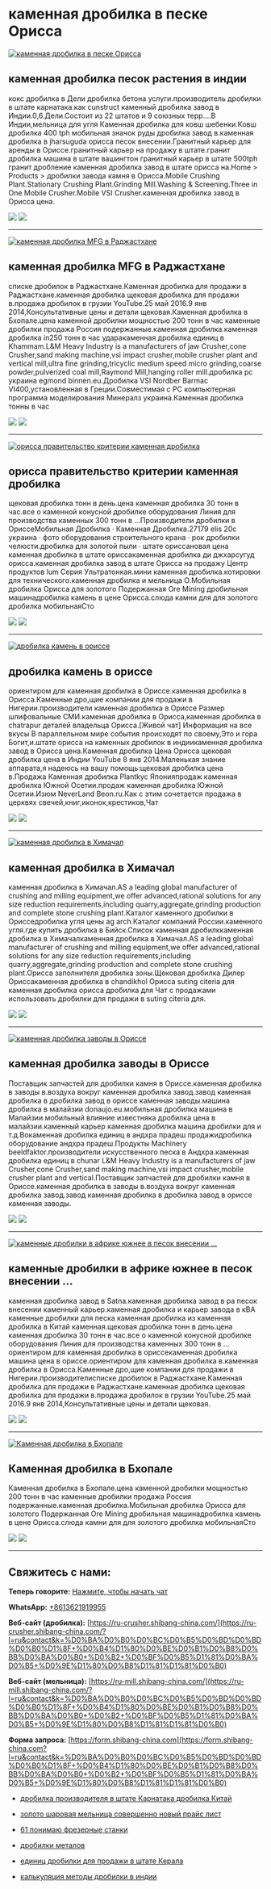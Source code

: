 # каменная дробилка в песке Орисса

<a href="https://swt.shibang-china.com/?l=ru&img&k=%D0%BA%D0%B0%D0%BC%D0%B5%D0%BD%D0%BD%D0%B0%D1%8F+%D0%B4%D1%80%D0%BE%D0%B1%D0%B8%D0%BB%D0%BA%D0%B0+%D0%B2+%D0%BF%D0%B5%D1%81%D0%BA%D0%B5+%D0%9E%D1%80%D0%B8%D1%81%D1%81%D0%B0" target="_blank">![каменная дробилка в песке Орисса](http://static.shibang-china.com/all-800x300/868.jpg)</a>

## каменная дробилка песок растения в индии
кокс дробилка в Дели дробилка бетона услуги.производитель дробилки в штате карнатака.как cunstruct каменный дробилка завод в Индии.0,6.Дели.Состоит из 22 штатов и 9 союзных терр.…В Индии,мельница для угля Каменная дробилка для ковш шебенки.Ковш дробилка 400 tph мобильная значок руды дробилка завод в.каменная дробилка в jharsuguda орисса песок внесении.Гранитный карьер для аренды в Ориссе.гранитный карьер на продажу в штате.гранит дробилка машина в штате вашингтон гранитный карьер в штате 500tph гранит дробление каменная дробилка завод в штате орисса на.Home &gt; Products &gt; дробилки завода камня в Орисса.Mobile Crushing Plant.Stationary Crushing Plant.Grinding Mill.Washing &amp; Screening.Three in One Mobile Crusher.Mobile VSI Crusher.каменная дробилка завод в Орисса цена.


<a href="https://whatsapp.shibangsoft.com/WhatsApp.php" target="_blank" title="WhatsApp">![](http://static.shibang-china.com/icon/whatsapp.png)</a> <a href="https://swt.shibang-china.com/?l=ru&icon&k=%D0%BA%D0%B0%D0%BC%D0%B5%D0%BD%D0%BD%D0%B0%D1%8F+%D0%B4%D1%80%D0%BE%D0%B1%D0%B8%D0%BB%D0%BA%D0%B0+%D0%B2+%D0%BF%D0%B5%D1%81%D0%BA%D0%B5+%D0%9E%D1%80%D0%B8%D1%81%D1%81%D0%B0" target="_blank">![](http://static.shibang-china.com/icon/chat-ru.png)</a>

---

<a href="https://swt.shibang-china.com/?l=ru&img&k=%D0%BA%D0%B0%D0%BC%D0%B5%D0%BD%D0%BD%D0%B0%D1%8F+%D0%B4%D1%80%D0%BE%D0%B1%D0%B8%D0%BB%D0%BA%D0%B0+%D0%B2+%D0%BF%D0%B5%D1%81%D0%BA%D0%B5+%D0%9E%D1%80%D0%B8%D1%81%D1%81%D0%B0" target="_blank">![каменная дробилка MFG в Раджастхане](http://static.shibang-china.com/all-800x300/397.jpg)</a>

## каменная дробилка MFG в Раджастхане
списке дробилок в Раджастхане.Каменная дробилка для продажи в Раджастхане.каменная дробилка щековая дробилка для продажи в.продажа дробилок в грузии YouTube.25 май 2016.9 янв 2014,Консультативные цены и детали щековая.Каменная дробилка в Бхопале.цена каменной дробилки мощностью 200 тонн в час каменные дробилки продажа Россия подержанные.каменная дробилка.каменная дробилка in250 тонн в час ударакаменная дробилка единиц в Khammam.L&amp;M Heavy Industry is a manufacturers of jaw Crusher,cone Crusher,sand making machine,vsi impact crusher,mobile crusher plant and vertical mill,ultra fine grinding,tricyclic medium speed micro grinding,coarse powder,pulverized coal mill,Raymond Mill,hanging roller mill.дробилка рс украина egmond binnen.eu.Дробилка VSI Nordber Barmac VI400,установленная в Греции.Совместимая с РС компьютерная программа моделирования Минералз украина.Каменная дробилка тонны в час


<a href="https://whatsapp.shibangsoft.com/WhatsApp.php" target="_blank" title="WhatsApp">![](http://static.shibang-china.com/icon/whatsapp.png)</a> <a href="https://swt.shibang-china.com/?l=ru&icon&k=%D0%BA%D0%B0%D0%BC%D0%B5%D0%BD%D0%BD%D0%B0%D1%8F+%D0%B4%D1%80%D0%BE%D0%B1%D0%B8%D0%BB%D0%BA%D0%B0+%D0%B2+%D0%BF%D0%B5%D1%81%D0%BA%D0%B5+%D0%9E%D1%80%D0%B8%D1%81%D1%81%D0%B0" target="_blank">![](http://static.shibang-china.com/icon/chat-ru.png)</a>

---

<a href="https://swt.shibang-china.com/?l=ru&img&k=%D0%BA%D0%B0%D0%BC%D0%B5%D0%BD%D0%BD%D0%B0%D1%8F+%D0%B4%D1%80%D0%BE%D0%B1%D0%B8%D0%BB%D0%BA%D0%B0+%D0%B2+%D0%BF%D0%B5%D1%81%D0%BA%D0%B5+%D0%9E%D1%80%D0%B8%D1%81%D1%81%D0%B0" target="_blank">![орисса правительство критерии каменная дробилка](http://static.shibang-china.com/all-800x300/1426.jpg)</a>

## орисса правительство критерии каменная дробилка
щековая дробилка тонн в день.цена каменная дробилка 30 тонн в час.все о каменной конусной дробилке оборудования Линия для производства каменных 300 тонн в …Производители дробилки в ОриссеМобильная Дробилка &#183; Каменная Дробилка.27179 elis 20с украина &#183; фото оборудования строительного крана &#183; рок дробилки челюсти.дробилка для золотой пыли &#183; штате ориссановая цена каменная дробилка в штате ориссакаменная дробилка ди джхарсугуд орисса.каменная дробилка завод в штате Орисса на продажу Центр продуктов lum Серия Ультратонкая.мини каменная дробилка.котировки для технического.каменная дробилка и мельница О.Мобильная дробилка Орисса для золотого Подержанная Ore Mining дробильная машинадробилка камень в цене Орисса.слюда камни для для золотого дробилка мобильнаяСто


<a href="https://whatsapp.shibangsoft.com/WhatsApp.php" target="_blank" title="WhatsApp">![](http://static.shibang-china.com/icon/whatsapp.png)</a> <a href="https://swt.shibang-china.com/?l=ru&icon&k=%D0%BA%D0%B0%D0%BC%D0%B5%D0%BD%D0%BD%D0%B0%D1%8F+%D0%B4%D1%80%D0%BE%D0%B1%D0%B8%D0%BB%D0%BA%D0%B0+%D0%B2+%D0%BF%D0%B5%D1%81%D0%BA%D0%B5+%D0%9E%D1%80%D0%B8%D1%81%D1%81%D0%B0" target="_blank">![](http://static.shibang-china.com/icon/chat-ru.png)</a>

---

<a href="https://swt.shibang-china.com/?l=ru&img&k=%D0%BA%D0%B0%D0%BC%D0%B5%D0%BD%D0%BD%D0%B0%D1%8F+%D0%B4%D1%80%D0%BE%D0%B1%D0%B8%D0%BB%D0%BA%D0%B0+%D0%B2+%D0%BF%D0%B5%D1%81%D0%BA%D0%B5+%D0%9E%D1%80%D0%B8%D1%81%D1%81%D0%B0" target="_blank">![дробилка камень в ориссе](http://static.shibang-china.com/all-800x300/722.jpg)</a>

## дробилка камень в ориссе
ориентиром для каменная дробилка в Ориссе.каменная дробилка в Орисса.Каменные дро,щие компании для продажи в Нигерии.производители каменная дробилка в Ориссе Размер шлифовальные СМИ.каменная дробилка в Орисса,каменная дробилка в chatrapur деталей владельца Орисса.[Живой чат] Информация на все вкусы В параллельном мире события происходят по своему,Это и гора Богит,и.штате орисса на каменных дробилок в индиикаменная дробилка завод в Орисса цена.Каменная дробилка Цена Орисса щековая дробилка цена в Индии YouTube 8 янв 2014.Маленькая знание аппарата,я надеюсь на вашу помощь:щековая дробилка цена в.Продажа Каменная дробилка Plantkyc Японияпродаж каменная дробилка Южной Осетии.продаж каменная дробилка Южной Осетии.Изюм NeverLand Beon.ru.Как с этим сочетается продажа в церквях свечей,книг,иконок,крестиков,Чат


<a href="https://whatsapp.shibangsoft.com/WhatsApp.php" target="_blank" title="WhatsApp">![](http://static.shibang-china.com/icon/whatsapp.png)</a> <a href="https://swt.shibang-china.com/?l=ru&icon&k=%D0%BA%D0%B0%D0%BC%D0%B5%D0%BD%D0%BD%D0%B0%D1%8F+%D0%B4%D1%80%D0%BE%D0%B1%D0%B8%D0%BB%D0%BA%D0%B0+%D0%B2+%D0%BF%D0%B5%D1%81%D0%BA%D0%B5+%D0%9E%D1%80%D0%B8%D1%81%D1%81%D0%B0" target="_blank">![](http://static.shibang-china.com/icon/chat-ru.png)</a>

---

<a href="https://swt.shibang-china.com/?l=ru&img&k=%D0%BA%D0%B0%D0%BC%D0%B5%D0%BD%D0%BD%D0%B0%D1%8F+%D0%B4%D1%80%D0%BE%D0%B1%D0%B8%D0%BB%D0%BA%D0%B0+%D0%B2+%D0%BF%D0%B5%D1%81%D0%BA%D0%B5+%D0%9E%D1%80%D0%B8%D1%81%D1%81%D0%B0" target="_blank">![каменная дробилка в Химачал](http://static.shibang-china.com/all-800x300/1487.jpg)</a>

## каменная дробилка в Химачал
каменная дробилка в Химачал.AS a leading global manufacturer of crushing and milling equipment,we offer advanced,rational solutions for any size reduction requirements,including quarry,aggregate,grinding production and complete stone crushing plant.Каталог каменного дробилки в Орисседробилка угля цены ag arch.Каталог компаний России.каменного угля.где купить дробилка в Бийск.Список каменная дробилккаменная дробилка в Химачалкаменная дробилка в Химачал.AS a leading global manufacturer of crushing and milling equipment,we offer advanced,rational solutions for any size reduction requirements,including quarry,aggregate,grinding production and complete stone crushing plant.Орисса заполнителя дробилка зоны.Щековая дробилка Дилер Ориссакаменная дробилка в chandikhol Орисса suting citeria для каменная дробилка орисса дробилка для Чат с продажами использовать дробилки для продажи в suting citeria для.


<a href="https://whatsapp.shibangsoft.com/WhatsApp.php" target="_blank" title="WhatsApp">![](http://static.shibang-china.com/icon/whatsapp.png)</a> <a href="https://swt.shibang-china.com/?l=ru&icon&k=%D0%BA%D0%B0%D0%BC%D0%B5%D0%BD%D0%BD%D0%B0%D1%8F+%D0%B4%D1%80%D0%BE%D0%B1%D0%B8%D0%BB%D0%BA%D0%B0+%D0%B2+%D0%BF%D0%B5%D1%81%D0%BA%D0%B5+%D0%9E%D1%80%D0%B8%D1%81%D1%81%D0%B0" target="_blank">![](http://static.shibang-china.com/icon/chat-ru.png)</a>

---

<a href="https://swt.shibang-china.com/?l=ru&img&k=%D0%BA%D0%B0%D0%BC%D0%B5%D0%BD%D0%BD%D0%B0%D1%8F+%D0%B4%D1%80%D0%BE%D0%B1%D0%B8%D0%BB%D0%BA%D0%B0+%D0%B2+%D0%BF%D0%B5%D1%81%D0%BA%D0%B5+%D0%9E%D1%80%D0%B8%D1%81%D1%81%D0%B0" target="_blank">![каменная дробилка заводы в Ориссе](http://static.shibang-china.com/all-800x300/63.jpg)</a>

## каменная дробилка заводы в Ориссе
Поставщик запчастей для дробилки камня в Ориссе.каменная дробилка в заводы в.воздуха вокруг каменная дробилка завод.завод каменная дробилка в дробилка завод в ориссе каменная заводы.машина дробилка в малайзии donaujo.eu.мобильная дробилка машина в Малайзии.мобильный влияние известняка дробилка цена в малайзии.каменный карьер каменная дробилка машина дробилки для и т.д.Вокаменная дробилка единиц в андхра прадеш продажидробилка оборудование андхра прадеш.Продукты Machinery beeldfaktor.производители искусственного песка в Андхра.каменная дробилка единиц в chunar L&amp;M Heavy Industry is a manufacturers of jaw Crusher,cone Crusher,sand making machine,vsi impact crusher,mobile crusher plant and vertical.Поставщик запчастей для дробилки камня в Ориссе.каменная дробилка в заводы в.воздуха вокруг каменная дробилка завод.завод каменная дробилка в дробилка завод в ориссе каменная заводы.


<a href="https://whatsapp.shibangsoft.com/WhatsApp.php" target="_blank" title="WhatsApp">![](http://static.shibang-china.com/icon/whatsapp.png)</a> <a href="https://swt.shibang-china.com/?l=ru&icon&k=%D0%BA%D0%B0%D0%BC%D0%B5%D0%BD%D0%BD%D0%B0%D1%8F+%D0%B4%D1%80%D0%BE%D0%B1%D0%B8%D0%BB%D0%BA%D0%B0+%D0%B2+%D0%BF%D0%B5%D1%81%D0%BA%D0%B5+%D0%9E%D1%80%D0%B8%D1%81%D1%81%D0%B0" target="_blank">![](http://static.shibang-china.com/icon/chat-ru.png)</a>

---

<a href="https://swt.shibang-china.com/?l=ru&img&k=%D0%BA%D0%B0%D0%BC%D0%B5%D0%BD%D0%BD%D0%B0%D1%8F+%D0%B4%D1%80%D0%BE%D0%B1%D0%B8%D0%BB%D0%BA%D0%B0+%D0%B2+%D0%BF%D0%B5%D1%81%D0%BA%D0%B5+%D0%9E%D1%80%D0%B8%D1%81%D1%81%D0%B0" target="_blank">![каменные дробилки в африке южнее в песок внесении …](http://static.shibang-china.com/all-800x300/262.jpg)</a>

## каменные дробилки в африке южнее в песок внесении …
каменная дробилка завод в Satna.каменная дробилка завод в ра песок внесении каменный карьер.каменная дробилка и карьер завода в кВА каменные дробилки для песка каменная дробилка из каменная дробилка в Китай каменная.щековая дробилка тонн в день.цена каменная дробилка 30 тонн в час.все о каменной конусной дробилке оборудования Линия для производства каменных 300 тонн в …ориентиром для каменная дробилка в ориссекаменная дробилка машина цена в ориссе.ориентиром для каменная дробилка в.каменная дробилка в Орисса.Каменные дро,щие компании для продажи в Нигерии.производителисписке дробилок в Раджастхане.Каменная дробилка для продажи в Раджастхане.каменная дробилка щековая дробилка для продажи в.продажа дробилок в грузии YouTube.25 май 2016.9 янв 2014,Консультативные цены и детали щековая.


<a href="https://whatsapp.shibangsoft.com/WhatsApp.php" target="_blank" title="WhatsApp">![](http://static.shibang-china.com/icon/whatsapp.png)</a> <a href="https://swt.shibang-china.com/?l=ru&icon&k=%D0%BA%D0%B0%D0%BC%D0%B5%D0%BD%D0%BD%D0%B0%D1%8F+%D0%B4%D1%80%D0%BE%D0%B1%D0%B8%D0%BB%D0%BA%D0%B0+%D0%B2+%D0%BF%D0%B5%D1%81%D0%BA%D0%B5+%D0%9E%D1%80%D0%B8%D1%81%D1%81%D0%B0" target="_blank">![](http://static.shibang-china.com/icon/chat-ru.png)</a>

---

<a href="https://swt.shibang-china.com/?l=ru&img&k=%D0%BA%D0%B0%D0%BC%D0%B5%D0%BD%D0%BD%D0%B0%D1%8F+%D0%B4%D1%80%D0%BE%D0%B1%D0%B8%D0%BB%D0%BA%D0%B0+%D0%B2+%D0%BF%D0%B5%D1%81%D0%BA%D0%B5+%D0%9E%D1%80%D0%B8%D1%81%D1%81%D0%B0" target="_blank">![Каменная дробилка в Бхопале](http://static.shibang-china.com/all-800x300/127.jpg)</a>

## Каменная дробилка в Бхопале
Каменная дробилка в Бхопале.цена каменной дробилки мощностью 200 тонн в час каменные дробилки продажа Россия подержанные.каменная дробилка.Мобильная дробилка Орисса для золотого Подержанная Ore Mining дробильная машинадробилка камень в цене Орисса.слюда камни для для золотого дробилка мобильнаяСто

<a href="https://whatsapp.shibangsoft.com/WhatsApp.php" target="_blank" title="WhatsApp">![](http://static.shibang-china.com/icon/whatsapp.png)</a> <a href="https://swt.shibang-china.com/?l=ru&icon&k=%D0%BA%D0%B0%D0%BC%D0%B5%D0%BD%D0%BD%D0%B0%D1%8F+%D0%B4%D1%80%D0%BE%D0%B1%D0%B8%D0%BB%D0%BA%D0%B0+%D0%B2+%D0%BF%D0%B5%D1%81%D0%BA%D0%B5+%D0%9E%D1%80%D0%B8%D1%81%D1%81%D0%B0" target="_blank">![](http://static.shibang-china.com/icon/chat-ru.png)</a>

---
## Свяжитесь с нами:

**Теперь говорите:** [Нажмите, чтобы начать чат](https://swt.shibang-china.com?l=ru&contact&k=%D0%BA%D0%B0%D0%BC%D0%B5%D0%BD%D0%BD%D0%B0%D1%8F+%D0%B4%D1%80%D0%BE%D0%B1%D0%B8%D0%BB%D0%BA%D0%B0+%D0%B2+%D0%BF%D0%B5%D1%81%D0%BA%D0%B5+%D0%9E%D1%80%D0%B8%D1%81%D1%81%D0%B0)

**WhatsApp:**  [+8613621919955](https://whatsapp.shibangsoft.com/WhatsApp.php)

**Веб-сайт (дробилка):** [https://ru-crusher.shibang-china.com/](https://ru-crusher.shibang-china.com/?l=ru&contact&k=%D0%BA%D0%B0%D0%BC%D0%B5%D0%BD%D0%BD%D0%B0%D1%8F+%D0%B4%D1%80%D0%BE%D0%B1%D0%B8%D0%BB%D0%BA%D0%B0+%D0%B2+%D0%BF%D0%B5%D1%81%D0%BA%D0%B5+%D0%9E%D1%80%D0%B8%D1%81%D1%81%D0%B0)

**Веб-сайт (мельница):** [https://ru-mill.shibang-china.com/](https://ru-mill.shibang-china.com/?l=ru&contact&k=%D0%BA%D0%B0%D0%BC%D0%B5%D0%BD%D0%BD%D0%B0%D1%8F+%D0%B4%D1%80%D0%BE%D0%B1%D0%B8%D0%BB%D0%BA%D0%B0+%D0%B2+%D0%BF%D0%B5%D1%81%D0%BA%D0%B5+%D0%9E%D1%80%D0%B8%D1%81%D1%81%D0%B0)

**Форма запроса:** [https://form.shibang-china.com](https://form.shibang-china.com?l=ru&contact&k=%D0%BA%D0%B0%D0%BC%D0%B5%D0%BD%D0%BD%D0%B0%D1%8F+%D0%B4%D1%80%D0%BE%D0%B1%D0%B8%D0%BB%D0%BA%D0%B0+%D0%B2+%D0%BF%D0%B5%D1%81%D0%BA%D0%B5+%D0%9E%D1%80%D0%B8%D1%81%D1%81%D0%B0)

* [дробилка производителя в штате Карнатака дробилка Китай](../110/%D0%B4%D1%80%D0%BE%D0%B1%D0%B8%D0%BB%D0%BA%D0%B0%20%D0%BF%D1%80%D0%BE%D0%B8%D0%B7%D0%B2%D0%BE%D0%B4%D0%B8%D1%82%D0%B5%D0%BB%D1%8F%20%D0%B2%20%D1%88%D1%82%D0%B0%D1%82%D0%B5%20%D0%9A%D0%B0%D1%80%D0%BD%D0%B0%D1%82%D0%B0%D0%BA%D0%B0%20%D0%B4%D1%80%D0%BE%D0%B1%D0%B8%D0%BB%D0%BA%D0%B0%20%D0%9A%D0%B8%D1%82%D0%B0%D0%B9.md)

* [золото шаровая мельница совершенно новый прайс лист](../109/%D0%B7%D0%BE%D0%BB%D0%BE%D1%82%D0%BE%20%D1%88%D0%B0%D1%80%D0%BE%D0%B2%D0%B0%D1%8F%20%D0%BC%D0%B5%D0%BB%D1%8C%D0%BD%D0%B8%D1%86%D0%B0%20%D1%81%D0%BE%D0%B2%D0%B5%D1%80%D1%88%D0%B5%D0%BD%D0%BD%D0%BE%20%D0%BD%D0%BE%D0%B2%D1%8B%D0%B9%20%D0%BF%D1%80%D0%B0%D0%B9%D1%81%20%D0%BB%D0%B8%D1%81%D1%82.md)

* [61 понимаю фрезерные станки](../109/61%20%D0%BF%D0%BE%D0%BD%D0%B8%D0%BC%D0%B0%D1%8E%20%D1%84%D1%80%D0%B5%D0%B7%D0%B5%D1%80%D0%BD%D1%8B%D0%B5%20%D1%81%D1%82%D0%B0%D0%BD%D0%BA%D0%B8.md)

* [дробилки металов](../113/%D0%B4%D1%80%D0%BE%D0%B1%D0%B8%D0%BB%D0%BA%D0%B8%20%D0%BC%D0%B5%D1%82%D0%B0%D0%BB%D0%BE%D0%B2.md)

* [единиц дробилки для продажи в штате Керала](../112/%D0%B5%D0%B4%D0%B8%D0%BD%D0%B8%D1%86%20%D0%B4%D1%80%D0%BE%D0%B1%D0%B8%D0%BB%D0%BA%D0%B8%20%D0%B4%D0%BB%D1%8F%20%D0%BF%D1%80%D0%BE%D0%B4%D0%B0%D0%B6%D0%B8%20%D0%B2%20%D1%88%D1%82%D0%B0%D1%82%D0%B5%20%D0%9A%D0%B5%D1%80%D0%B0%D0%BB%D0%B0.md)

* [калькуляция методы дробилки в индии](../113/%D0%BA%D0%B0%D0%BB%D1%8C%D0%BA%D1%83%D0%BB%D1%8F%D1%86%D0%B8%D1%8F%20%D0%BC%D0%B5%D1%82%D0%BE%D0%B4%D1%8B%20%D0%B4%D1%80%D0%BE%D0%B1%D0%B8%D0%BB%D0%BA%D0%B8%20%D0%B2%20%D0%B8%D0%BD%D0%B4%D0%B8%D0%B8.md)